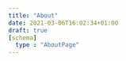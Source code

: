 ```yaml
---
title: "About"
date: 2021-03-06T16:02:34+01:00
draft: true
[schema]
  type : "AboutPage" 
---
```



